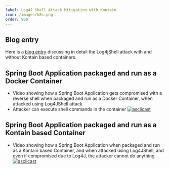 ```yaml
---
label: Log4J Shell Attack Mitigation with Kontain
icon: /images/k8s.png
order: 900
---
```


## Blog entry
Here is a [blog entry](https://medium.com/kontain/log4j-shell-attack-mitigation-with-kontain-containers-e226ca2a3172) discussing in detail the Log4jShell attack with and without Kontain based containers.

## Spring Boot Application packaged and run as a Docker Container
* Video showing how a Spring Boot Application gets compromised with a reverse shell when packaged and run as a Docker Container, when attacked using Log4JShell attack
* Attacker can execute shell commands in the container
[![asciicast](https://asciinema.org/a/458347.svg)](https://asciinema.org/a/458347?speed=1.3&t=4)

## Spring Boot Application packaged and run as a Kontain based Container
* Video showing how a Spring Boot Application when packaged and run as a Kontain based Container, and when attacked using Log4JShell, and even if compromised due to Log4J, the attacker cannot do anything
[![asciicast](https://asciinema.org/a/458372.svg)](https://asciinema.org/a/458372?speed=1.4)
